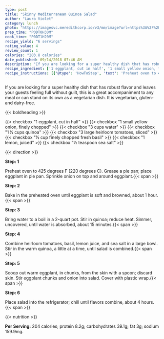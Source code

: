 ```yaml
---
type: post
title: "Skinny Mediterranean Quinoa Salad"
author: "Laura Violet"
category: lunch
photo: "https://imagesvc.meredithcorp.io/v3/mm/image?url=https%3A%2F%2Fimages.media-allrecipes.com%2Fuserphotos%2F4510609.jpg"
prep_time: "P0DT0H30M"
cook_time: "P0DT1H20M"
recipe_yield: "6 servings"
rating_value: 4
review_count: 1
calories: "203.8 calories"
date_published: 09/14/2018 07:46 AM
description: "If you are looking for a super healthy dish that has robust flavor and leaves your guests feeling full without guilt, this is a great accompaniment to any meal or can stand on its own as a vegetarian dish. It is vegetarian, gluten- and dairy-free."
recipe_ingredient: ['1 eggplant, cut in half', '1 small yellow onion, finely chopped', '3 cups water', '1\u2009½ cups quinoa', '3 large heirloom tomatoes, sliced', '½ cup finely chopped fresh basil', '1 lemon, juiced', '½ teaspoon sea salt']
recipe_instructions: [{'@type': 'HowToStep', 'text': 'Preheat oven to 425 degrees F (220 degrees C). Grease a pie pan; place eggplant in pie pan. Sprinkle onion on top and around eggplant.\n'}, {'@type': 'HowToStep', 'text': 'Bake in the preheated oven until eggplant is soft and browned, about 1 hour.\n'}, {'@type': 'HowToStep', 'text': 'Bring water to a boil in a 2-quart pot. Stir in quinoa; reduce heat. Simmer, uncovered, until water is absorbed, about 15 minutes.\n'}, {'@type': 'HowToStep', 'text': 'Combine heirloom tomatoes, basil, lemon juice, and sea salt in a large bowl. Stir in the warm quinoa, a little at a time, until salad is combined.\n'}, {'@type': 'HowToStep', 'text': 'Scoop out warm eggplant, in chunks, from the skin with a spoon; discard skin. Stir eggplant chunks and onion into salad. Cover with plastic wrap.\n'}, {'@type': 'HowToStep', 'text': 'Place salad into the refrigerator; chill until flavors combine, about 4 hours.\n'}]
---
```


If you are looking for a super healthy dish that has robust flavor and leaves your guests feeling full without guilt, this is a great accompaniment to any meal or can stand on its own as a vegetarian dish. It is vegetarian, gluten- and dairy-free. 

{{< boldheading >}}

{{< checkbox "1  eggplant, cut in half" >}}
{{< checkbox "1 small yellow onion, finely chopped" >}}
{{< checkbox "3 cups water" >}}
{{< checkbox "1 ½ cups quinoa" >}}
{{< checkbox "3 large heirloom tomatoes, sliced" >}}
{{< checkbox "½ cup finely chopped fresh basil" >}}
{{< checkbox "1  lemon, juiced" >}}
{{< checkbox "½ teaspoon sea salt" >}}


{{< direction >}}

**Step: 1**

Preheat oven to 425 degrees F (220 degrees C). Grease a pie pan; place eggplant in pie pan. Sprinkle onion on top and around eggplant.{{< span >}}

**Step: 2**

Bake in the preheated oven until eggplant is soft and browned, about 1 hour.{{< span >}}

**Step: 3**

Bring water to a boil in a 2-quart pot. Stir in quinoa; reduce heat. Simmer, uncovered, until water is absorbed, about 15 minutes.{{< span >}}

**Step: 4**

Combine heirloom tomatoes, basil, lemon juice, and sea salt in a large bowl. Stir in the warm quinoa, a little at a time, until salad is combined.{{< span >}}

**Step: 5**

Scoop out warm eggplant, in chunks, from the skin with a spoon; discard skin. Stir eggplant chunks and onion into salad. Cover with plastic wrap.{{< span >}}

**Step: 6**

Place salad into the refrigerator; chill until flavors combine, about 4 hours.{{< span >}}

{{< nutrition >}}

**Per Serving:** 204 calories; protein 8.2g; carbohydrates 39.1g; fat 3g; sodium 159.9mg.